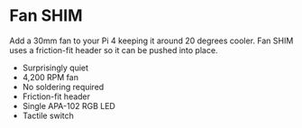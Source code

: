 <!--
---
name: Fan SHIM
class: board
type: motor
formfactor: Custom
manufacturer: Pimoroni
description: Mini cooling fan shim for Raspberry Pi
url: https://shop.pimoroni.com/products/fan-shim
buy: https://shop.pimoroni.com/products/fan-shim
image: 'pimoroni-fan-shim.png'
pincount: 12
eeprom: no
power:
  '2':
  '4':
ground:
  '6':
  '9':
pin:
  '5':
    name: Wake
    mode: input
  '11':
    name: Button
    mode: input
  '12':
    name: Fan Control
    mode: output
  '10':
    name: RGB LED Data
    mode: output
  '8':
    name: RGB LED Clock
    mode: output
-->
# Fan SHIM

Add a 30mm fan to your Pi 4 keeping it around 20 degrees cooler. Fan SHIM uses a friction-fit header so it can be pushed into place.

* Surprisingly quiet
* 4,200 RPM fan
* No soldering required
* Friction-fit header
* Single APA-102 RGB LED
* Tactile switch
